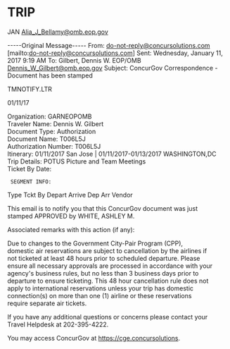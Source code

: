 # TRIP
JAN
Alia_J_Bellamy@omb.eop.gov

-----Original Message-----
From: do-not-reply@concursolutions.com [mailto:do-not-reply@concursolutions.com] 
Sent: Wednesday, January 11, 2017 9:19 AM
To: Gilbert, Dennis W. EOP/OMB <Dennis_W_Gilbert@omb.eop.gov>
Subject: ConcurGov Correspondence - Document has been stamped

TMNOTIFY.LTR                                                                                                                                                    
                                                                                                                                                                
01/11/17                                                                                                                                                        
                                                                                                                                                                
Organization:  GARNEOPOMB                                                                                                                                       
Traveler Name:  Dennis W. Gilbert                                                                                                                               
Document Type:  Authorization                                                                                                                                   
Document Name:  T006L5J                                                                                                                                         
Authorization Number:  T006L5J                                                                                                                                  
Itinerary:  01/11/2017 San Jose | 01/11/2017-01/13/2017 WASHINGTON,DC                                                                                           
Trip Details:  POTUS Picture and Team Meetings                                                                                                                  
Ticket By Date:                                                                                                                                                 

     SEGMENT INFO: 
 Type  Tckt By   Depart    Arrive         Dep  Arr     Vendor                                                                                                                                                                
                                                                                                                                                                
This email is to notify you that this ConcurGov document was just                                                                                               
stamped APPROVED by WHITE, ASHLEY M.                                                                                                                            
                                                                                                                                                                
Associated remarks with this action (if any):                                                                                                                   
                                                                                                                                                                
Due to changes to the Government City-Pair Program (CPP),                                                                                                       
domestic air reservations are subject to cancellation by the airlines if                                                                                        
not ticketed at least 48 hours prior to scheduled departure. Please                                                                                             
ensure all necessary approvals are processed in accordance with your                                                                                            
agency's business rules, but no less than 3 business days prior to                                                                                              
departure to ensure ticketing. This 48 hour cancellation rule does not                                                                                          
apply to international reservations unless your trip has domestic                                                                                               
connection(s) on more than one (1) airline or these reservations                                                                                                
require separate air tickets.                                                                                                                                   
                                                                                                                                                                
If you have any additional questions or concerns please contact your                                                                                            
Travel Helpdesk at 202-395-4222.                                                                                                                                
                                                                                                                                                                
You may access ConcurGov at https://cge.concursolutions.
